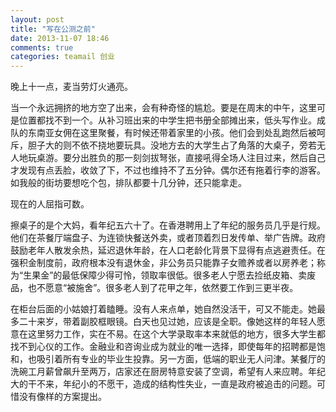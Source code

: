 ```yaml
---
layout: post
title: "写在公测之前"
date: 2013-11-07 18:46
comments: true
categories: teamail 创业
---
```


晚上十一点，麦当劳灯火通亮。

当一个永远拥挤的地方空了出来，会有种奇怪的尴尬。要是在周末的中午，这里可是位置都找不到一个。从补习班出来的中学生把书册全部摊出来，低头写作业。成队的东南亚女佣在这里聚餐，有时候还带着家里的小孩。他们会到处乱跑然后被呵斥，胆子大的则不依不挠地要玩具。没地方去的大学生占了角落的大桌子，旁若无人地玩桌游。要分出胜负的那一刻剑拔弩张，直接吼得全场人注目过来，然后自己才发现有点丢脸，收敛了下，不过也维持不了五分钟。偶尔还有拖着行李的游客。如我般的街坊要想吃个包，排队都要十几分钟，还只能拿走。

现在的人屈指可数。

擦桌子的是个大妈，看年纪五六十了。在香港聘用上了年纪的服务员几乎是行规。他们在茶餐厅端盘子、为连锁快餐送外卖，或者顶着烈日发传单、举广告牌。政府鼓励老年人散发余热，延迟退休年龄，在人口老龄化背景下显得有点逃避责任。在强积金制度前，政府根本没有退休金，非公务员只能靠子女赡养或者以房养老；称为“生果金”的最低保障少得可怜，领取率很低。很多老人宁愿去捡纸皮箱、卖废品，也不愿意“被施舍”。很多老人到了花甲之年，依然要工作到三更半夜。

在柜台后面的小姑娘打着瞌睡。没有人来点单，她自然没活干，可又不能走。她最多二十来岁，带着副胶框眼镜。白天也见过她，应该是全职。像她这样的年轻人愿意在这里努力工作，实在不易。在这个大学录取率本来就低的地方，很多大学生都找不到心仪的工作。金融业和咨询业成为就业的唯一选择，即使每年的招聘都是饱和，也吸引着所有专业的毕业生投靠。另一方面，低端的职业无人问津。某餐厅的洗碗工月薪曾飙升至两万，店家还在厨房特意安装了空调，希望有人来应聘。年纪大的干不来，年纪小的不愿干，造成的结构性失业，一直是政府被追击的问题。可惜没有像样的方案提出。